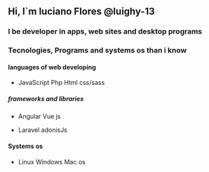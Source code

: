## Hi, I`m luciano Flores @luighy-13
### I be developer in apps, web sites and desktop programs

### Tecnologies, Programs and systems os than i know

#### languages of web developing
- JavaScript Php Html css/sass
##### frameworks and libraries
- Angular Vue js

- Laravel adonisJs

#### Systems os
- Linux Windows Mac os
